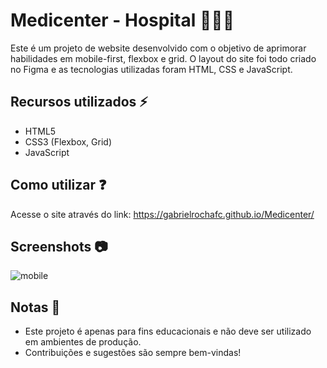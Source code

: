 # Medicenter - Hospital 👨‍⚕️🏥

Este é um projeto de website desenvolvido com o objetivo de aprimorar habilidades em mobile-first, flexbox e grid. O layout do site foi todo criado no Figma e as tecnologias utilizadas foram HTML, CSS e JavaScript.

## Recursos utilizados ⚡
- HTML5
- CSS3 (Flexbox, Grid)
- JavaScript

## Como utilizar ❓
Acesse o site através do link: https://gabrielrochafc.github.io/Medicenter/

## Screenshots 📷
![mobile](https://user-images.githubusercontent.com/117742200/222860952-ea756311-e4cf-4194-ba65-f7bfeeb36b09.png)

## Notas 📝
- Este projeto é apenas para fins educacionais e não deve ser utilizado em ambientes de produção.
- Contribuições e sugestões são sempre bem-vindas!

